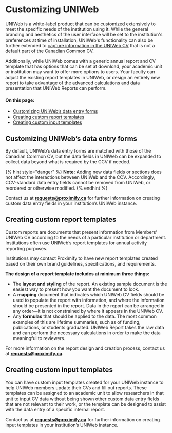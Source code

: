 # Customizing UNIWeb

UNIWeb is a white-label product that can be customized extensively to meet the specific needs of the institution using it. While the general branding and aesthetics of the user interface will be set to the institution's preferences at time of installation, UNIWeb's functionality can also be further extended to [capture information in the UNIWeb CV](customizing-data-entry-and-reports-in-uniweb.md#customizing-uniwebs-data-entry-forms) that is not a default part of the Canadian Common CV. 

Additionally, while UNIWeb comes with a generic annual report and CV template that has options that can be set at download, your academic unit or institution may want to offer more options to users. Your faculty can adjust the existing report templates in UNIWeb, or design an entirely new report to take advantage of the advanced calculations and data presentation that UNIWeb Reports can perform.

#### On this page:

* [Customizing UNIWeb’s data entry forms](customizing-data-entry-and-reports-in-uniweb.md#customizing-uniwebs-data-entry-forms)
* [Creating custom report templates](customizing-data-entry-and-reports-in-uniweb.md#creating-custom-report-templates)
* [Creating custom input templates](customizing-data-entry-and-reports-in-uniweb.md#creating-custom-input-templates)

## Customizing UNIWeb’s data entry forms

By default, UNIWeb’s data entry forms are matched with those of the Canadian Common CV, but the data fields in UNIWeb can be expanded to collect data beyond what is required by the CCV if needed.

{% hint style="danger" %}
**Note:** Adding new data fields or sections does not affect the interactions between UNIWeb and the CCV. Accordingly, CCV-standard data entry fields cannot be removed from UNIWeb, or reordered or otherwise modified.
{% endhint %}

Contact us at **requests@proximify.ca** for further information on creating custom data entry fields in your institution’s UNIWeb instance.

## Creating custom report templates

Custom reports are documents that present information from Members’ UNIWeb CV according to the needs of a particular institution or department. Institutions often use UNIWeb’s report templates for annual activity reporting purposes.

Institutions may contact Proximify to have new report templates created based on their own brand guidelines, specifications, and requirements.

**The design of a report template includes at minimum three things:**

* The **layout and styling** of the report. An existing sample document is the easiest way to present how you want the document to look.
* A **mapping**  document that indicates which UNIWeb CV fields should be used to populate the report with information, and where the information should be presented in the report. Data in the report can be arranged in any order—it is not constrained by where it appears in the UNIWeb CV.
* Any **formulas** that should be applied to the data. The most common examples of this are lifetime summaries, such as of funding, publications, or students graduated. UNIWeb Report takes the raw data and can perform the necessary calculations in order to make the data meaningful to reviewers.

For more information on the report design and creation process, contact us at **requests@proximify.ca.**

## Creating custom input templates

You can have custom input templates created for your UNIWeb instance to help UNIWeb members update their CVs and fill out reports. These templates can be assigned to an academic unit to allow researchers in that unit to input CV data without being shown other custom data entry fields that are not relevant to their work, or the template can be designed to assist with the data entry of a specific internal report.

Contact us at **requests@proximify.ca** for further information on creating input templates in your institution’s UNIWeb instance.


